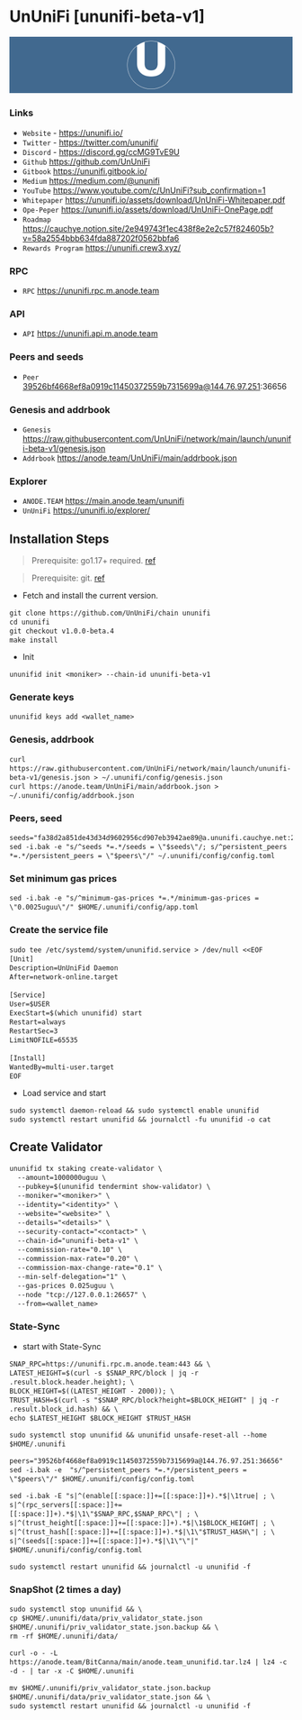 # UnUniFi [ununifi-beta-v1]
![UnUniFi Guide](https://github.com/Voynitskiy/Voynitskiy/blob/main/mainnet/UnUniFi/UnUniFi.png)
### Links
* `Website` - https://ununifi.io/
* `Twitter` - https://twitter.com/ununifi/
* `Discord` - https://discord.gg/ccMG9TvE9U
* `Github` https://github.com/UnUniFi
* `Gitbook` https://ununifi.gitbook.io/
* `Medium` https://medium.com/@ununifi
* `YouTube` https://www.youtube.com/c/UnUniFi?sub_confirmation=1
* `Whitepaper` https://ununifi.io/assets/download/UnUniFi-Whitepaper.pdf
* `Ope-Peper` https://ununifi.io/assets/download/UnUniFi-OnePage.pdf
* `Roadmap` https://cauchye.notion.site/2e949743f1ec438f8e2e2c57f824605b?v=58a2554bbb634fda887202f0562bbfa6
* `Rewards Program` https://ununifi.crew3.xyz/
### RPC
* `RPC` https://ununifi.rpc.m.anode.team
### API
* `API` https://ununifi.api.m.anode.team
### Peers and seeds
* `Peer` 39526bf4668ef8a0919c11450372559b7315699a@144.76.97.251:36656
### Genesis and addrbook
* `Genesis` https://raw.githubusercontent.com/UnUniFi/network/main/launch/ununifi-beta-v1/genesis.json
* `Addrbook` https://anode.team/UnUniFi/main/addrbook.json
### Explorer
* `ANODE.TEAM` https://main.anode.team/ununifi
* `UnUniFi` https://ununifi.io/explorer/
## Installation Steps
>Prerequisite: go1.17+ required. [ref](https://golang.org/doc/install)

>Prerequisite: git. [ref](https://github.com/git/git)

* Fetch and install the current version.
```
git clone https://github.com/UnUniFi/chain ununifi
cd ununifi
git checkout v1.0.0-beta.4
make install
```
* Init
```
ununifid init <moniker> --chain-id ununifi-beta-v1
```

### Generate keys
```
ununifid keys add <wallet_name>
```
### Genesis, addrbook
```
curl https://raw.githubusercontent.com/UnUniFi/network/main/launch/ununifi-beta-v1/genesis.json > ~/.ununifi/config/genesis.json
curl https://anode.team/UnUniFi/main/addrbook.json > ~/.ununifi/config/addrbook.json
```
### Peers, seed
```
seeds="fa38d2a851de43d34d9602956cd907eb3942ae89@a.ununifi.cauchye.net:26656,404ea79bd31b1734caacced7a057d78ae5b60348@b.ununifi.cauchye.net:26656,1357ac5cd92b215b05253b25d78cf485dd899d55@[2600:1f1c:534:8f02:7bf:6b31:3702:2265]:26656,25006d6b85daeac2234bcb94dafaa73861b43ee3@[2600:1f1c:534:8f02:a407:b1c6:e8f5:94b]:26656,caf792ed396dd7e737574a030ae8eabe19ecdf5c@[2600:1f1c:534:8f02:b0a4:dbf6:e50b:d64e]:26656,796c62bb2af411c140cf24ddc409dff76d9d61cf@[2600:1f1c:534:8f02:ca0e:14e9:8e60:989e]:26656,cea8d05b6e01188cf6481c55b7d1bc2f31de0eed@[2600:1f1c:534:8f02:ba43:1f69:e23a:df6b]:26656"
sed -i.bak -e "s/^seeds *=.*/seeds = \"$seeds\"/; s/^persistent_peers *=.*/persistent_peers = \"$peers\"/" ~/.ununifi/config/config.toml
```
### Set minimum gas prices
```
sed -i.bak -e "s/^minimum-gas-prices *=.*/minimum-gas-prices = \"0.0025uguu\"/" $HOME/.ununifi/config/app.toml
```
### Create the service file
```
sudo tee /etc/systemd/system/ununifid.service > /dev/null <<EOF
[Unit]
Description=UnUniFid Daemon
After=network-online.target

[Service]
User=$USER
ExecStart=$(which ununifid) start
Restart=always
RestartSec=3
LimitNOFILE=65535

[Install]
WantedBy=multi-user.target
EOF
```
* Load service and start
```
sudo systemctl daemon-reload && sudo systemctl enable ununifid
sudo systemctl restart ununifid && journalctl -fu ununifid -o cat
```
## Create Validator
```
ununifid tx staking create-validator \
  --amount=1000000uguu \
  --pubkey=$(ununifid tendermint show-validator) \
  --moniker="<moniker>" \
  --identity="<identity>" \
  --website="<website>" \
  --details="<details>" \
  --security-contact="<contact>" \
  --chain-id="ununifi-beta-v1" \
  --commission-rate="0.10" \
  --commission-max-rate="0.20" \
  --commission-max-change-rate="0.1" \
  --min-self-delegation="1" \
  --gas-prices 0.025uguu \
  --node "tcp://127.0.0.1:26657" \
  --from=<wallet_name>
```
### State-Sync
* start with State-Sync
```
SNAP_RPC=https://ununifi.rpc.m.anode.team:443 && \
LATEST_HEIGHT=$(curl -s $SNAP_RPC/block | jq -r .result.block.header.height); \
BLOCK_HEIGHT=$((LATEST_HEIGHT - 2000)); \
TRUST_HASH=$(curl -s "$SNAP_RPC/block?height=$BLOCK_HEIGHT" | jq -r .result.block_id.hash) && \
echo $LATEST_HEIGHT $BLOCK_HEIGHT $TRUST_HASH
```
```
sudo systemctl stop ununifid && ununifid unsafe-reset-all --home $HOME/.ununifi
```
```
peers="39526bf4668ef8a0919c11450372559b7315699a@144.76.97.251:36656"
sed -i.bak -e  "s/^persistent_peers *=.*/persistent_peers = \"$peers\"/" $HOME/.ununifi/config/config.toml
```
```
sed -i.bak -E "s|^(enable[[:space:]]+=[[:space:]]+).*$|\1true| ; \
s|^(rpc_servers[[:space:]]+=[[:space:]]+).*$|\1\"$SNAP_RPC,$SNAP_RPC\"| ; \
s|^(trust_height[[:space:]]+=[[:space:]]+).*$|\1$BLOCK_HEIGHT| ; \
s|^(trust_hash[[:space:]]+=[[:space:]]+).*$|\1\"$TRUST_HASH\"| ; \
s|^(seeds[[:space:]]+=[[:space:]]+).*$|\1\"\"|" $HOME/.ununifi/config/config.toml
```
```
sudo systemctl restart ununifid && journalctl -u ununifid -f
```
### SnapShot (2 times a day)
```
sudo systemctl stop ununifid && \
cp $HOME/.ununifi/data/priv_validator_state.json $HOME/.ununifi/priv_validator_state.json.backup && \
rm -rf $HOME/.ununifi/data/
```
```
curl -o - -L https://anode.team/BitCanna/main/anode.team_ununifid.tar.lz4 | lz4 -c -d - | tar -x -C $HOME/.ununifi
```
```
mv $HOME/.ununifi/priv_validator_state.json.backup $HOME/.ununifi/data/priv_validator_state.json && \
sudo systemctl restart ununifid && journalctl -u ununifid -f
```
